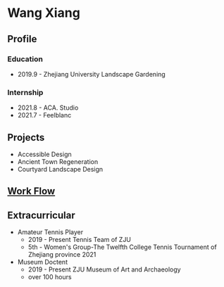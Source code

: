 # Wang Xiang
## Profile
### Education
- 2019.9 - Zhejiang University Landscape Gardening

### Internship 
- 2021.8 - ACA. Studio
- 2021.7 - Feelblanc

## Projects
- Accessible Design 
- Ancient Town Regeneration 
- Courtyard Landscape Design 

## [Work Flow](wangxiang.github.io/website/website.md)

## Extracurricular
- Amateur Tennis Player
  - 2019 - Present Tennis Team of ZJU   
  - 5th - Women's Group-The Twelfth College Tennis Tournament of Zhejiang province 2021
- Museum Doctent
  - 2019 - Present ZJU Museum of Art and Archaeology
  - over 100 hours
